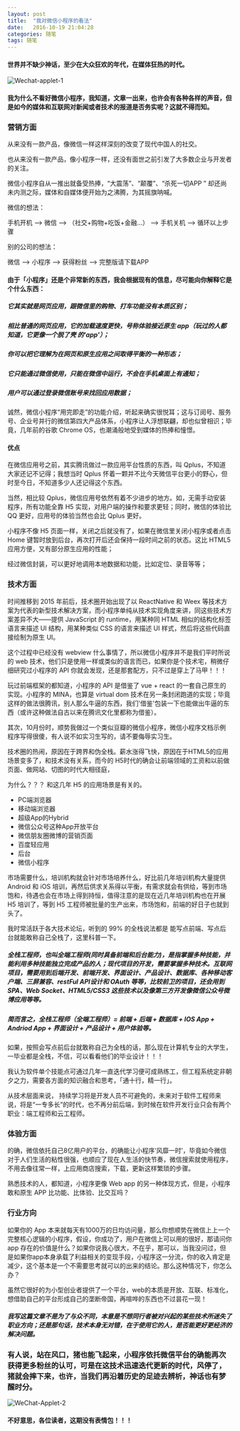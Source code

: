 ```yaml
---
layout: post
title:  "我对微信小程序的看法"
date:   2016-10-19 21:04:28
categories: 随笔
tags: 随笔
---
```

#### 世界并不缺少神话，至少在大众狂欢的年代，在媒体狂热的时代。

![Wechat-applet-1](http://i.imgur.com/5OyGJQH.jpg)

#### 我为什么不看好微信小程序，我知道，文章一出来，也许会有各种各样的声音，但是如今的媒体和互联网对新闻或者技术的报道是否务实呢？这就不得而知。

### 营销方面

从来没有一款产品，像微信一样这样深刻的改变了现代中国人的社交。

也从来没有一款产品，像小程序一样，还没有面世之前引发了大多数企业与开发者的关注。

微信小程序自从一推出就备受热捧，“大震荡”、“颠覆”、“杀死一切APP ” 却还尚未内测之际，媒体和自媒体便开始为之沸腾，为其摇旗呐喊。

微信的想法：

手机开机 —> 微信 —> （社交+购物+吃饭+金融...） —> 手机关机 —> 循环以上步骤

别的公司的想法： 

微信 —> 小程序 —> 获得粉丝 —> 完整版请下载APP


#### 由于「小程序」还是个非常新的东西，我会根据现有的信息，尽可能向你解释它是个什么东西：

##### 它其实就是网页应用，跟微信里的购物、打车功能没有本质区别；

##### 相比普通的网页应用，它的加载速度更快，号称体验接近原生 app（玩过的人都知道，它更像一个脱了壳 的'app'）；

##### 你可以把它理解为在网页和原生应用之间取得平衡的一种形态；

##### 它只能通过微信使用，只能在微信中运行，不会在手机桌面上有通知；

##### 用户可以通过登录微信账号来找回应用数据；


诚然，微信小程序“用完即走”的功能介绍，听起来确实很悦耳；这与订阅号、服务号、企业号并行的微信第四大产品体系，小程序让人浮想联翩，却也似曾相识；毕竟，几年前的谷歌 Chrome OS，也潮涌般地受到媒体的热捧和憧憬。



#### 优点

在微信应用号之前，其实腾讯做过一款应用平台性质的东西，叫 Qplus，不知道大家还记不记得；我想当时 Qplus 怀着一颗并不比今天微信平台更小的野心，但时至今日，不知道多少人还记得这个东西。

当然，相比较 Qplus，微信应用号依然有着不少进步的地方。如，无需手动安装程序，所有功能全靠 H5 实现，对用户端的操作和要求更轻；同时，微信的体验比 QQ 更好，应用号的体验当然也会比 Qplus 更好。

小程序不像 H5 页面一样，关闭之后就没有了，如果在微信里关闭小程序或者点击 Home 键暂时放到后台，再次打开后还会保持一段时间之前的状态。这比 HTML5 应用方便，又有部分原生应用的性能；

经过微信封装，可以更好地调用本地数据和功能，比如定位、录音等等；



### 技术方面

时间推移到 2015 年前后，技术圈开始出现了以 ReactNative 和 Weex 等技术方案为代表的新型技术解决方案，而小程序单纯从技术实现角度来讲，同这些技术方案差异不大——提供 JavaScript 的 runtime，用某种同 HTML 相似的结构化标签语言来描述 UI 结构，用某种类似 CSS 的语言来描述 UI 样式，然后将这些代码直接绘制为原生 UI。

这个过程中已经没有 webview 什么事情了，所以微信小程序并不是我们平时所说的 web 技术，他们只是使用一样或类似的语言而已，如果你是个技术宅，稍微仔细研究过小程序的 API 你就会发现，还是那套配方，只不过是穿上了马甲！！！

玩过前端框架的都知道，小程序的 API 是借鉴了 vue + react 的一套自己原生的实现。小程序的 MINA，也算是 virtual dom 技术在另一条封闭跑道的实现；毕竟这样的做法很腾讯，别人那么牛逼的东西，我们'借鉴'包装一下也能做出牛逼的东西（或许这种做法自古以来在腾讯文化里都称为借鉴）。

其次，10月份时，顺势我做过一个类似豆瓣的微信小程序，微信小程序文档示例程序写得很傻，有人说不如实习生写的，请不要侮辱实习生。


技术圈的热闹，原因在于跨界和伪全栈。薪水涨得飞快，原因在于HTML5的应用场景变多了，和技术没有关系，而今的 H5时代的确会让前端领域的工资和以前做页面、做网站、切图的时代大相径庭，


为什么？？？ 和这几年 H5 的应用场景是有关的。


- PC端浏览器
- 移动端浏览器
- 超级App的Hybrid
- 微信公众号这种App开放平台
- 微信朋友圈微博的营销页面
- 百度轻应用
- 后台
- 微信小程序


市场需要什么，培训机构就会针对市场培养什么，好比前几年培训机构大量提供 Android 和 iOS 培训，再然后供求关系得以平衡，有需求就会有供给，等到市场饱和，待遇也会在市场上得到持恒，值得注意的是现在近几年培训机构也在开展 H5 培训了，等到 H5 工程师被批量的生产出来，市场饱和，前端的好日子也就到头了。

我时常活跃于各大技术论坛，听到的 99% 的全栈说法都是 能写点前端、写点后台就能敢称自己全栈了，这里科普一下。

##### 全栈工程师，也叫全端工程师(同时具备前端和后台能力)，是指掌握多种技能，并能利用多种技能独立完成产品的人；现代项目的开发，需要掌握多种技术。互联网项目，需要用到后端开发、前端开发、界面设计、产品设计、数据库、各种移动客户端、三屏兼容、restFul API设计和 OAuth 等等，比较前卫的项目，还会用到 SPA、Web Socket、HTML5/CSS3 这些技术以及像第三方开发像微信公众号微博应用等等。

##### 简而言之，全栈工程师（全端工程师）= 前端 + 后端 + 数据库 + IOS App + Andriod App + 界面设计 + 产品设计 + 用户体验等。

如果，按照会写点前后台就敢称自己为全栈的话，那么现在计算机专业的大学生，一毕业都是全栈，不信，可以看看他们的毕业设计！！！

我认为软件单个技能点可通过几年一直迭代学习便可成熟练工，但工程系统定非朝夕之力，需要各方面的知识融合和思考，「通十行，精一行」。

从技术层面来说， 持续学习将是开发人员不可避免的，未来对于软件工程师来说，将是“一专多长”的时代，也不再分前后端，到时候在软件开发行业只会有两个职业：端工程师和云工程师。

### 体验方面


的确，微信依托自己8亿用户的平台，的确能让小程序‘风靡一时’，毕竟如今微信对于人们生活的粘性很强，也顺应了现在人生活的快节奏，微信搜索就使用程序，不用去像往常一样，上应用商店搜索，下载，更新这样繁琐的步骤。

熟悉技术的人，都知道，小程序更像 Web app 的另一种体现方式，但是，小程序敢和原生 APP 比功能、比体验、比交互吗？



### 行业方向


如果你的 App 本来就每天有1000万的日均访问量，那么你想顺势在微信上上一个完整核心逻辑的小程序，假设，你成功了，用户在微信上可以用的很好，那请问你 app 存在的价值是什么？如果你说我心很大，不在乎，那可以，当我没问过，但是如果你app本身承载了利益相关的变现手段，小程序这一分流，你的收入肯定是减少，这个基本是一个不需要思考就可以的出来的结论。那么这种情况下，你怎么办？


虽然它很好的为小型创业者提供了一个平台，web的本质是开放、互联、标准化，想借助自己的平台形成自己的垄断帝国，再喧哗的东西也不过昙花一现！

##### 我写这篇文章不是为了与众不同，本意是不想同行者被对兴起的某些技术所迷失了职业方向；还是那句话，技术本身无对错，在于使用它的人，是否能更好更经济的解决问题。

### 有人说，站在风口，猪也能飞起来，小程序依托微信平台的确能再次获得更多粉丝的认可，可是在这技术迅速迭代更新的时代，风停了，猪就会摔下来，也许，当我们再沿着历史的足迹去辨析，神话也有梦醒时分。

![WeChat-Applet-2](http://i.imgur.com/HTgeORc.jpg)

#### 不好意思，各位读者，这期没有表情包！！！
